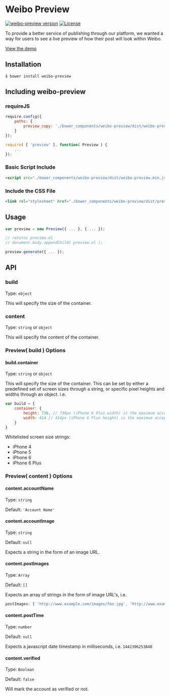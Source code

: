 # Weibo Preview
[![weibo-preview version](https://img.shields.io/badge/weibo--preview-v1.0.1-brightgreen.svg)](https://github.com/mailmangroup/weibo-preview/) [![License](http://img.shields.io/badge/License-MIT-blue.svg)](http://opensource.org/licenses/MIT)

To provide a better service of publishing through our platform, we wanted a way for users to see a live preview of how their post will look within Weibo.

[View the demo](https://github.com/mailmangroup/weibo-preview)

## Installation
```
$ bower install weibo-preview
```

## Including weibo-preview

### requireJS
```javascript
require.config({
    paths: {
        preview_copy: './bower_components/weibo-preview/dist/weibo-preview.min.js'
    }
});

require( [ 'preview' ], function( Preview ) {
    ...
});
```
### Basic Script Include
```html
<script src="./bower_components/weibo-preview/dist/weibo-preview.min.js"></script>
```

### Include the CSS File
```html
<link rel="stylesheet" href="./bower_components/weibo-preview/dist/preview.css">
```

## Usage

```javascript
var preview = new Preview({ ... }, { ... });

// returns preview.el
// document.body.appendChild( preview.el );

preview.generate({ ... });
```

## API

### build

Type: `object`

This will specify the size of the container.

### content

Type: `string` or `object`

This will specify the content of the container.

### Preview( build ) Options

#### build.container

Type: `string` or `object`

This will specify the size of the container. This can be set by either a predefined set of screen sizes through a string, or specific pixel heights and widths through an object. i.e.

```javascript
var build = {
    container: {
        height: 736, // 736px (iPhone 6 Plus width) is the maximum accepted height
        width: 414 // 414px (iPhone 6 Plus height) is the maximum accepted width
    }
}
```

Whitelisted screen size strings:
- iPhone 4
- iPhone 5
- iPhone 6
- iPhone 6 Plus

### Preview( content ) Options
#### content.accountName

Type: `string`

Default: `'Account Name'`

#### content.accountImage

Type: `string`

Default: `null`

Expects a string in the form of an image URL.

#### content.postImages

Type: `Array`

Default: `[]`

Expects an array of strings in the form of image URL's, i.e.
```javascript
postImages: [ 'http://www.example.com/images/foo.jpg', 'http://www.example.com/images/bar.jpg' ]
```

#### content.postTime

Type: `number`

Default: `null`

Expects a javascript date timestamp in milliseconds, i.e. `1442396253840`

#### content.verified

Type: `Boolean`

Default: `false`

Will mark the account as verified or not.
